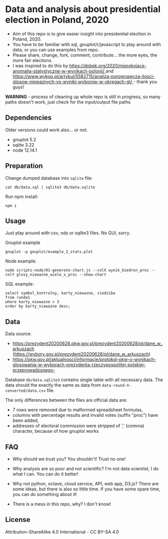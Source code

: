 # Data and analysis about presidential election in Poland, 2020
* Aim of this repo is to give easier insight into presidential election in Poland, 2020.
* You have to be familiar with sql, gnuplot/r/javascript to play around with data, or you can use examples from repo.
* Please share, change, fork, comment, contribute... the more eyes, the more fair elections.
* I was inspired to do this by [https://dobek.org/2020/niepokojace-anomalia-statystyczne-w-wynikach-polonii/
](https://dobek.org/2020/niepokojace-anomalia-statystyczne-w-wynikach-polonii/
) and [https://www.wykop.pl/artykul/5582715/analiza-porownawcza-ilosci-glosow-niewaznych-vs-wyniki-wyborow-w-okregach-gt/
](https://www.wykop.pl/artykul/5582715/analiza-porownawcza-ilosci-glosow-niewaznych-vs-wyniki-wyborow-w-okregach-gt/
) - thank you guys!

**WARNING** - process of cleaning up whole repo is still in progress, so many paths doesn't work, just check for the input/output file paths

## Dependencies
Older versions could work also... or not.
* gnuplot 5.2
* sqlite 3.22
* node 12.14.1

## Preparation

Change dumped database into ```sqlite``` file:
```
cat db/data.sql | sqlite3 db/data.sqlite
```

Run npm install:
```
npm i
```

## Usage
Just play around with csv, ods or sqlite3 files. No GUI, sorry.

Gnuplot example

```
gnuplot -p gnuplot/example_2_stats.plot
```

Node example:
```
node scripts-node/01-generate-chart.js --colX wynik_biedron_proc --colY glosy_niewazne_wiele_x_proc --show-chart
```

SQL example:
```
select symbol_kontrolny, karty_niewazne, siedziba
from runda1
where karty_niewazne > 3
order by karty_niewazne desc;
```

## Data
Data source:
* https://prezydent20200628.pkw.gov.pl/prezydent20200628/pl/dane_w_arkuszach (https://wybory.gov.pl/prezydent20200628/pl/dane_w_arkuszach)
* https://pkw.gov.pl/aktualnosci/informacje/protokol-pkw-o-wynikach-glosowania-w-wyborach-prezydenta-rzeczypospolitej-polskiej-przeprowadzonego-


Database ```db/data.sqlite3``` contains single table with all necessary data. The data should the exactly the same as data from ```data-round-X-converted/data.csv``` file. 

The only differences between the files are official data are:
* 7 rows were removed due to malformed spreadsheet formulas,
* columns with percentage results and invalid votes (suffix "proc") have been added,
* addresses of electoral commission were stripped of ',' (comma) character, because of how gnuplot works

## FAQ

* Why should we trust you? You shouldn't! Trust no one!

* Why analysis are so poor and not scientific? I'm not data scientist, I do what I can. You can do it better!

* Why not python, octave, cloud service, API, web app, D3.js? There are some ideas, but there is also so little time. If you have some spare time, you can do something about it!

* There is a mess in this repo, why? I don't know!

## License
Attribution-ShareAlike 4.0 International - CC BY-SA 4.0
